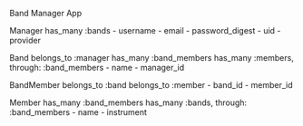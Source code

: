 Band Manager App

Manager
	has_many :bands
	- username
	- email
	- password_digest
	- uid
	- provider


Band
	belongs_to :manager
	has_many :band_members
	has_many :members, through: :band_members
	- name
	- manager_id

BandMember
	belongs_to :band
	belongs_to :member
	- band_id
	- member_id

Member
	has_many :band_members
	has_many :bands, through: :band_members
	- name
	- instrument

